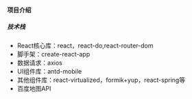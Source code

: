 #### 项目介绍

##### 技术栈

* React核心库：react，react-do,react-router-dom
* 脚手架：create-react-app
* 数据请求：axios
* UI组件库：antd-mobile
* 其他组件库：react-virtualized，formik+yup，react-spring等
* 百度地图API
